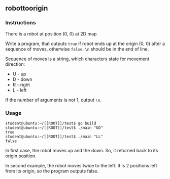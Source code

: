 ## robottoorigin

### Instructions

There is a robot at position (0, 0) at 2D map.

Write a program, that outputs `true` if robot ends up at the origin (0, 0) after a sequence of moves, otherwise `false`. `\n` should be in the end of line.

Sequence of moves is a string, which characters state for movement direction:

- U - up
- D - down
- R - right
- L - left

If the number of arguments is not 1, output `\n`.

### Usage

```console
student@ubuntu:~/[[ROOT]]/test$ go build
student@ubuntu:~/[[ROOT]]/test$ ./main "UD"
true
student@ubuntu:~/[[ROOT]]/test$ ./main "LL"
false
```

In first case, the robot moves up and the down. So, it returned back to its origin position.

In second example, the robot moves twice to the left. It is 2 positions left from its origin, so the program outputs false.
